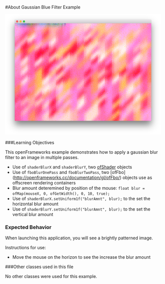 #About Gaussian Blue Filter Example

![Screenshot of Example, stored as exampleName/screenshot.png (or .gif or .jpg)](gaussianBlurFilterExample.png)

###Learning Objectives

This openFrameworks example demonstrates how to apply a gaussian blur filter to an image in multiple passes.

* Use of ```shaderBlurX``` and ```shaderBlurY```, two [ofShader](http://openframeworks.cc/documentation/gl/ofShader/) objects
* Use of ```fboBlurOnePass``` and ```fboBlurTwoPass```, two [ofFbo] (http://openframeworks.cc/documentation/gl/ofFbo/) objects use as offscreen rendering containers
* Blur amount deteremined by position of the mouse: ```float blur = ofMap(mouseX, 0, ofGetWidth(), 0, 10, true);```
* Use of ```shaderBlurX.setUniform1f("blurAmnt", blur);``` to the set the horizontal blur amount
* Use of ```shaderBlurY.setUniform1f("blurAmnt", blur);``` to the set the vertical blur amount

### Expected Behavior

When launching this application, you will see a brightly patterned image. 

Instructions for use:

* Move the mouse on the horizon to see the increase the blur amount



###Other classes used in this file

No other classes were used for this example. 